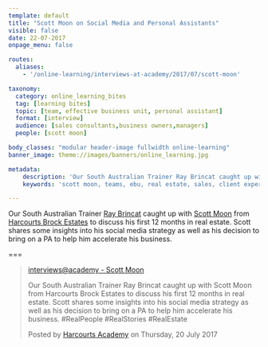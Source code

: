 ```yaml
---
template: default
title: "Scott Moon on Social Media and Personal Assistants"
visible: false
date: 22-07-2017
onpage_menu: false

routes:
  aliases:
    - '/online-learning/interviews-at-academy/2017/07/scott-moon'

taxonomy:
  category: online_learning_bites
  tag: [learning bites]
  topic: [team, effective business unit, personal assistant]
  format: [interview]
  audience: [sales consultants,business owners,managers]
  people: [scott moon]

body_classes: "modular header-image fullwidth online-learning"
banner_image: theme://images/banners/online_learning.jpg

metadata:
    description: 'Our South Australian Trainer Ray Brincat caught up with Scott Moon from Harcourts Brock Estates to discuss his first 12 months in real estate. Scott shares some insights into his social media strategy as well as his decision to bring on a PA to help him accelerate his business.'
    keywords: 'scott moon, teams, ebu, real estate, sales, client experience, harcourts'

---
```


Our South Australian Trainer [Ray Brincat](https://www.facebook.com/profile.php?id=100010695400889&fref=mentions) caught up with [Scott Moon](https://www.facebook.com/scott.moon.71?fref=mentions) from [Harcourts Brock Estates](https://www.facebook.com/harcourtsbrockestates/?fref=mentions) to discuss his first 12 months in real estate. Scott shares some insights into his social media strategy as well as his decision to bring on a PA to help him accelerate his business. 

===


  <!-- Load Facebook SDK for JavaScript -->
  <div id="fb-root"></div>
<script>(function(d, s, id) {
  var js, fjs = d.getElementsByTagName(s)[0];
  if (d.getElementById(id)) return;
  js = d.createElement(s); js.id = id;
  js.src = "//connect.facebook.net/en_GB/sdk.js#xfbml=1&version=v2.9&appId=667620916615872";
  fjs.parentNode.insertBefore(js, fjs);
}(document, 'script', 'facebook-jssdk'));</script>

  <div class="fb-video" data-href="https://www.facebook.com/harcourtsacademy/videos/10154553207822676/" data-show-text="false"><blockquote cite="https://www.facebook.com/harcourtsacademy/videos/10154553207822676/" class="fb-xfbml-parse-ignore"><a href="https://www.facebook.com/harcourtsacademy/videos/10154553207822676/">interviews&#064;academy - Scott Moon</a><p>Our South Australian Trainer Ray Brincat caught up with Scott Moon from Harcourts Brock Estates to discuss his first 12 months in real estate. Scott shares some insights into his social media strategy as well as his decision to bring on a PA to help him accelerate his business. #RealPeople #RealStories #RealEstate</p>Posted by <a href="https://www.facebook.com/harcourtsacademy/">Harcourts Academy</a> on Thursday, 20 July 2017</blockquote></div>
